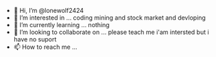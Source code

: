 - 👋 Hi, I’m @lonewolf2424
- 👀 I’m interested in ... coding mining and stock market and devloping
- 🌱 I’m currently learning ... nothing
- 💞️ I’m looking to collaborate on ... please teach me i'am intersted but i have no suport 
- 📫 How to reach me ... 

<!---
lonewolf2424/lonewolf2424 is a ✨ special ✨ repository because its `README.md` (this file) appears on your GitHub profile.
You can click the Preview link to take a look at your changes.
--->
